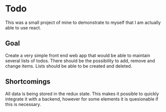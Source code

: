 # Todo
This was a small project of mine to demonstrate to myself that I am actually able to use react.

## Goal
Create a very simple front end web app that would be able to maintain several lists of todos. There should be the possibility to add, remove and change items. Lists should be able to be created and deleted.

## Shortcomings
All data is being stored in the redux state. This makes it possible to quickly integrate it with a backend, however for some elements it is quesionable if this is necessary.
